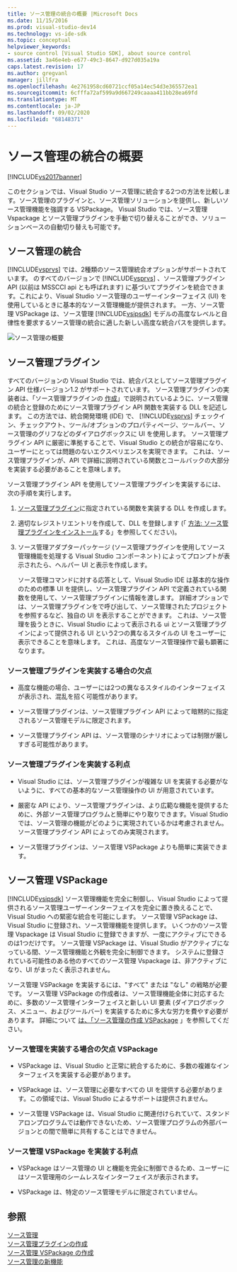 ```yaml
---
title: ソース管理の統合の概要 |Microsoft Docs
ms.date: 11/15/2016
ms.prod: visual-studio-dev14
ms.technology: vs-ide-sdk
ms.topic: conceptual
helpviewer_keywords:
- source control [Visual Studio SDK], about source control
ms.assetid: 3a46e4eb-e677-49c3-8647-d927d035a19a
caps.latest.revision: 17
ms.author: gregvanl
manager: jillfra
ms.openlocfilehash: 4e2761958cd60721ccf05a14ec54d3e365572ea1
ms.sourcegitcommit: 6cfffa72af599a9d667249caaaa411bb28ea69fd
ms.translationtype: MT
ms.contentlocale: ja-JP
ms.lasthandoff: 09/02/2020
ms.locfileid: "68148371"
---
```

# <a name="source-control-integration-overview"></a>ソース管理の統合の概要
[!INCLUDE[vs2017banner](../../includes/vs2017banner.md)]

このセクションでは、Visual Studio ソース管理に統合する2つの方法を比較します。ソース管理のプラグインと、ソース管理ソリューションを提供し、新しいソース管理機能を強調する VSPackage。 Visual Studio では、ソース管理 Vspackage とソース管理プラグインを手動で切り替えることができ、ソリューションベースの自動切り替えも可能です。  
  
## <a name="source-control-integration"></a>ソース管理の統合  
 [!INCLUDE[vsprvs](../../includes/vsprvs-md.md)] では、2種類のソース管理統合オプションがサポートされています。 のすべてのバージョンで [!INCLUDE[vsprvs](../../includes/vsprvs-md.md)] 、ソース管理プラグイン API (以前は MSSCCI api とも呼ばれます) に基づいてプラグインを統合できます。これにより、Visual Studio ソース管理のユーザーインターフェイス (UI) を使用しているときに基本的なソース管理機能が提供されます。 一方、ソース管理 VSPackage は、ソース管理 [!INCLUDE[vsipsdk](../../includes/vsipsdk-md.md)] モデルの高度なレベルと自律性を要求するソース管理の統合に適した新しい高度な統合パスを提供します。  
  
 ![ソース管理の概要](../../extensibility/internals/media/sourcectnrloverview.gif "SourceCtnrlOverview")  
  
## <a name="source-control-plug-in"></a>ソース管理プラグイン  
 すべてのバージョンの Visual Studio では、統合パスとしてソース管理プラグイン API 仕様バージョン1.2 がサポートされています。 ソース管理プラグインの実装者は、「ソース管理プラグインの [作成](../../extensibility/internals/creating-a-source-control-plug-in.md)」で説明されているように、ソース管理の統合と登録のためにソース管理プラグイン API 関数を実装する DLL を記述します。 この方法では、統合開発環境 (IDE) で、 [!INCLUDE[vsprvs](../../includes/vsprvs-md.md)] チェックイン、チェックアウト、ツール/オプションのプロパティページ、ツールバー、ソース管理のグリフなどのダイアログボックスに UI を使用します。 ソース管理プラグイン API に厳密に準拠することで、Visual Studio との統合が容易になり、ユーザーにとっては問題のないエクスペリエンスを実現できます。 これは、ソース管理プラグインが、API で詳細に説明されている関数とコールバックの大部分を実装する必要があることを意味します。  
  
 ソース管理プラグイン API を使用してソース管理プラグインを実装するには、次の手順を実行します。  
  
1. [ソース管理プラグイン](../../extensibility/source-control-plug-ins.md)に指定されている関数を実装する DLL を作成します。  
  
2. 適切なレジストリエントリを作成して、DLL を登録します (「 [方法: ソース管理プラグインをインストール](../../extensibility/internals/how-to-install-a-source-control-plug-in.md)する」を参照してください)。  
  
3. ソース管理アダプターパッケージ (ソース管理プラグインを使用してソース管理機能を処理する Visual Studio コンポーネント) によってプロンプトが表示されたら、ヘルパー UI と表示を作成します。  
  
   ソース管理コマンドに対する応答として、Visual Studio IDE は基本的な操作のための標準 UI を提供し、ソース管理プラグイン API で定義されている関数を使用して、ソース管理プラグインに情報を渡します。 詳細オプションでは、ソース管理プラグインをで呼び出して、ソース管理されたプロジェクトを参照するなど、独自の UI を表示することができます。 これは、ソース管理を扱うときに、Visual Studio によって表示される ui とソース管理プラグインによって提供される UI という2つの異なるスタイルの UI をユーザーに表示できることを意味します。 これは、高度なソース管理操作で最も顕著になります。  
  
### <a name="drawbacks-to-implementing-a-source-control-plug-in"></a>ソース管理プラグインを実装する場合の欠点  
  
- 高度な機能の場合、ユーザーには2つの異なるスタイルのインターフェイスが表示され、混乱を招く可能性があります。  
  
- ソース管理プラグインは、ソース管理プラグイン API によって暗黙的に指定されるソース管理モデルに限定されます。  
  
- ソース管理プラグイン API は、ソース管理のシナリオによっては制限が厳しすぎる可能性があります。  
  
### <a name="advantages-to-implementing-a-source-control-plug-in"></a>ソース管理プラグインを実装する利点  
  
- Visual Studio には、ソース管理プラグインが複雑な UI を実装する必要がないように、すべての基本的なソース管理操作の UI が用意されています。  
  
- 厳密な API により、ソース管理プラグインは、より広範な機能を提供するために、外部ソース管理プログラムと簡単にやり取りできます。Visual Studio では、ソース管理の機能がどのように実現されているかは考慮されません。ソース管理プラグイン API によってのみ実現されます。  
  
- ソース管理プラグインは、ソース管理 VSPackage よりも簡単に実装できます。  
  
## <a name="source-control-vspackage"></a>ソース管理 VSPackage  
 [!INCLUDE[vsipsdk](../../includes/vsipsdk-md.md)] ソース管理機能を完全に制御し、Visual Studio によって提供されるソース管理ユーザーインターフェイスを完全に置き換えることで、Visual Studio への緊密な統合を可能にします。 ソース管理 VSPackage は、Visual Studio に登録され、ソース管理機能を提供します。 いくつかのソース管理 Vspackage は Visual Studio に登録できますが、一度にアクティブにできるのは1つだけです。 ソース管理 VSPackage は、Visual Studio がアクティブになっている間、ソース管理機能と外観を完全に制御できます。 システムに登録されている可能性のある他のすべてのソース管理 Vspackage は、非アクティブになり、UI がまったく表示されません。  
  
 ソース管理 VSPackage を実装するには、"すべて" または "なし" の戦略が必要です。 ソース管理 VSPackage の作成者は、ソース管理機能全体に対応するために、多数のソース管理インターフェイスと新しい UI 要素 (ダイアログボックス、メニュー、およびツールバー) を実装するために多大な労力を費やす必要があります。 詳細について [は、「ソース管理の作成 VSPackage](../../extensibility/internals/creating-a-source-control-vspackage.md) 」を参照してください。  
  
### <a name="drawbacks-to-implementing-a-source-control-vspackage"></a>ソース管理を実装する場合の欠点 VSPackage  
  
- VSPackage は、Visual Studio と正常に統合するために、多数の複雑なインターフェイスを実装する必要があります。  
  
- VSPackage は、ソース管理に必要なすべての UI を提供する必要があります。この領域では、Visual Studio によるサポートは提供されません。  
  
- ソース管理 VSPackage は、Visual Studio に関連付けられていて、スタンドアロンプログラムでは動作できないため、ソース管理プログラムの外部バージョンとの間で簡単に共有することはできません。  
  
### <a name="advantages-to-implementing-a-source-control-vspackage"></a>ソース管理 VSPackage を実装する利点  
  
- VSPackage はソース管理の UI と機能を完全に制御できるため、ユーザーにはソース管理用のシームレスなインターフェイスが表示されます。  
  
- VSPackage は、特定のソース管理モデルに限定されていません。  
  
## <a name="see-also"></a>参照  
 [ソース管理](../../extensibility/internals/source-control.md)   
 [ソース管理プラグインの作成](../../extensibility/internals/creating-a-source-control-plug-in.md)   
 [ソース管理 VSPackage の作成](../../extensibility/internals/creating-a-source-control-vspackage.md)   
 [ソース管理の新機能](../../extensibility/internals/what-s-new-in-source-control.md)
